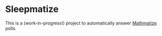 # Sleepmatize

This is a (work-in-progress!) project to automatically answer [Mathmatize](https://mathmatize.com/) polls.


